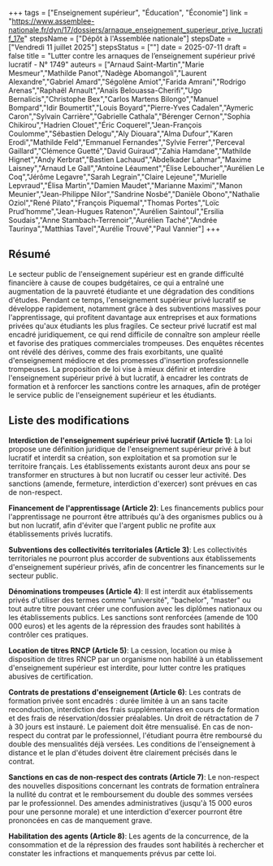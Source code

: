 +++
tags = ["Enseignement supérieur", "Éducation", "Économie"]
link = "https://www.assemblee-nationale.fr/dyn/17/dossiers/arnaque_enseignement_superieur_prive_lucratif_17e"
stepsName = ["Dépôt à l'Assemblée nationale"]
stepsDate = ["Vendredi 11 juillet 2025"]
stepsStatus = [""]
date = 2025-07-11
draft = false
title = "Lutter contre les arnaques de l’enseignement supérieur privé lucratif - N° 1749"
auteurs = ["Arnaud Saint-Martin","Marie Mesmeur","Mathilde Panot","Nadège Abomangoli","Laurent Alexandre","Gabriel Amard","Ségolène Amiot","Farida Amrani","Rodrigo Arenas","Raphaël Arnault","Anaïs Belouassa-Cherifi","Ugo Bernalicis","Christophe Bex","Carlos Martens Bilongo","Manuel Bompard","Idir Boumertit","Louis Boyard","Pierre-Yves Cadalen","Aymeric Caron","Sylvain Carrière","Gabrielle Cathala","Bérenger Cernon","Sophia Chikirou","Hadrien Clouet","Éric Coquerel","Jean-François Coulomme","Sébastien Delogu","Aly Diouara","Alma Dufour","Karen Erodi","Mathilde Feld","Emmanuel Fernandes","Sylvie Ferrer","Perceval Gaillard","Clémence Guetté","David Guiraud","Zahia Hamdane","Mathilde Hignet","Andy Kerbrat","Bastien Lachaud","Abdelkader Lahmar","Maxime Laisney","Arnaud Le Gall","Antoine Léaument","Élise Leboucher","Aurélien Le Coq","Jérôme Legavre","Sarah Legrain","Claire Lejeune","Murielle Lepvraud","Élisa Martin","Damien Maudet","Marianne Maximi","Manon Meunier","Jean-Philippe Nilor","Sandrine Nosbé","Danièle Obono","Nathalie Oziol","René Pilato","François Piquemal","Thomas Portes","Loïc Prud’homme","Jean-Hugues Ratenon","Aurélien Saintoul","Ersilia Soudais","Anne Stambach-Terrenoir","Aurélien Taché","Andrée Taurinya","Matthias Tavel","Aurélie Trouvé","Paul Vannier"]
+++

## Résumé

Le secteur public de l'enseignement supérieur est en grande difficulté financière à cause de coupes budgétaires, ce qui a entraîné une augmentation de la pauvreté étudiante et une dégradation des conditions d'études. Pendant ce temps, l'enseignement supérieur privé lucratif se développe rapidement, notamment grâce à des subventions massives pour l'apprentissage, qui profitent davantage aux entreprises et aux formations privées qu'aux étudiants les plus fragiles. Ce secteur privé lucratif est mal encadré juridiquement, ce qui rend difficile de connaître son ampleur réelle et favorise des pratiques commerciales trompeuses. Des enquêtes récentes ont révélé des dérives, comme des frais exorbitants, une qualité d'enseignement médiocre et des promesses d'insertion professionnelle trompeuses. La proposition de loi vise à mieux définir et interdire l'enseignement supérieur privé à but lucratif, à encadrer les contrats de formation et à renforcer les sanctions contre les arnaques, afin de protéger le service public de l'enseignement supérieur et les étudiants.

## Liste des modifications

**Interdiction de l'enseignement supérieur privé lucratif (Article 1)**: La loi propose une définition juridique de l'enseignement supérieur privé à but lucratif et interdit sa création, son exploitation et sa promotion sur le territoire français. Les établissements existants auront deux ans pour se transformer en structures à but non lucratif ou cesser leur activité. Des sanctions (amende, fermeture, interdiction d'exercer) sont prévues en cas de non-respect.

**Financement de l'apprentissage (Article 2)**: Les financements publics pour l'apprentissage ne pourront être attribués qu'à des organismes publics ou à but non lucratif, afin d'éviter que l'argent public ne profite aux établissements privés lucratifs.

**Subventions des collectivités territoriales (Article 3)**: Les collectivités territoriales ne pourront plus accorder de subventions aux établissements d'enseignement supérieur privés, afin de concentrer les financements sur le secteur public.

**Dénominations trompeuses (Article 4)**: Il est interdit aux établissements privés d'utiliser des termes comme "université", "bachelor", "master" ou tout autre titre pouvant créer une confusion avec les diplômes nationaux ou les établissements publics. Les sanctions sont renforcées (amende de 100 000 euros) et les agents de la répression des fraudes sont habilités à contrôler ces pratiques.

**Location de titres RNCP (Article 5)**: La cession, location ou mise à disposition de titres RNCP par un organisme non habilité à un établissement d'enseignement supérieur est interdite, pour lutter contre les pratiques abusives de certification.

**Contrats de prestations d'enseignement (Article 6)**: Les contrats de formation privée sont encadrés : durée limitée à un an sans tacite reconduction, interdiction des frais supplémentaires en cours de formation et des frais de réservation/dossier préalables. Un droit de rétractation de 7 à 30 jours est instauré. Le paiement doit être mensualisé. En cas de non-respect du contrat par le professionnel, l'étudiant pourra être remboursé du double des mensualités déjà versées. Les conditions de l'enseignement à distance et le plan d'études doivent être clairement précisés dans le contrat.

**Sanctions en cas de non-respect des contrats (Article 7)**: Le non-respect des nouvelles dispositions concernant les contrats de formation entraînera la nullité du contrat et le remboursement du double des sommes versées par le professionnel. Des amendes administratives (jusqu'à 15 000 euros pour une personne morale) et une interdiction d'exercer pourront être prononcées en cas de manquement grave.

**Habilitation des agents (Article 8)**: Les agents de la concurrence, de la consommation et de la répression des fraudes sont habilités à rechercher et constater les infractions et manquements prévus par cette loi.
